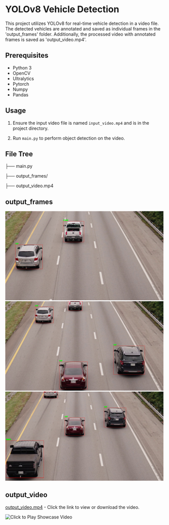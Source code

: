 # YOLOv8 Vehicle Detection

This project utilizes YOLOv8 for real-time vehicle detection in a video file. The detected vehicles are annotated and saved as individual frames in the 'output_frames' folder. Additionally, the processed video with annotated frames is saved as 'output_video.mp4'.

## Prerequisites
- Python 3
- OpenCV 
- Ultralytics
- Pytorch
- Numpy
- Pandas

## Usage
1. Ensure the input video file is named `input_video.mp4` and is in the project directory.

3. Run `main.py` to perform object detection on the video.

## File Tree
├── main.py

├── output_frames/

├── output_video.mp4

## output_frames

<img src="assets/frame_16.jpg" alt="Detection result_1" width="500"/>
<img src="assets/frame_33.jpg" alt="Detection result_1" width="500"/>
<img src="assets/frame_47.jpg" alt="Detection result_1" width="500"/>

## output_video
[output_video.mp4](assets/output_video.mp4) - Click the link to view or download the video.

![Click to Play Showcase Video](assets/output.gif)